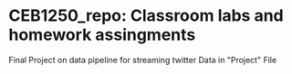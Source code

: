 # CEB1250_repo: Classroom labs and homework assingments

Final Project on data pipeline for streaming twitter Data in "Project" File
